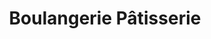 ---
title: "Boulangerie Pâtisserie"
url: /saint-privat/boulangerie-patisserie/
shop: boulangerie
---